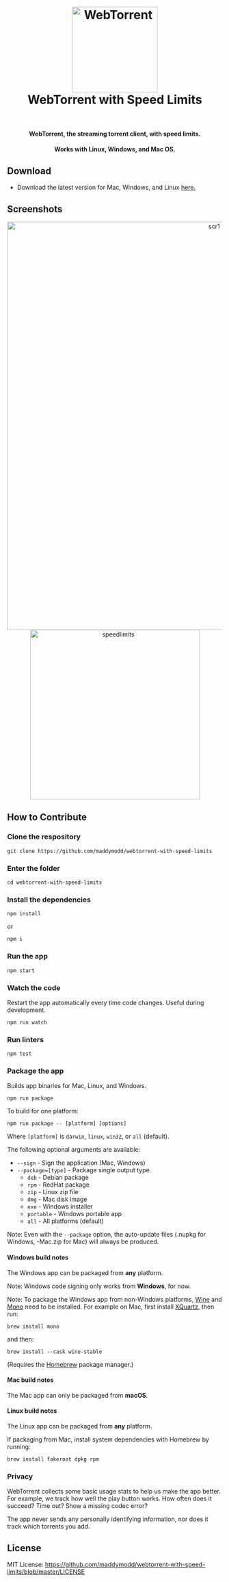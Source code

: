 <h1 align="center">
  <br>
  <a href="https://webtorrent.io">
    <img src="https://webtorrent.io/img/WebTorrent.png" alt="WebTorrent" width="200">
  </a>
  <br>
  WebTorrent with Speed Limits
  <br>
  <br>
</h1>

<h4 align="center">WebTorrent, the streaming torrent client, with speed limits.</h4>

<h4 align="center">Works with Linux, Windows, and Mac OS.</h4>

## Download

- Download the latest version for Mac, Windows, and Linux [here.](https://github.com/maddymodd/webtorrent-with-speed-limits/releases)

## Screenshots

<p align="center">
  <img width="953" alt="scr1" src="https://user-images.githubusercontent.com/121954045/211557899-c72be231-d691-42cb-a71e-bbb2bd6a989d.png" align="center">
  <img width="396" alt="speedlimits" src="https://user-images.githubusercontent.com/121954045/211557989-910671dd-360c-4951-b3aa-286e031f98e6.png" align="center">
</p>

## How to Contribute

### Clone the respository

```
git clone https://github.com/maddymodd/webtorrent-with-speed-limits
```
### Enter the folder

```
cd webtorrent-with-speed-limits
```

### Install the dependencies
```
npm install
```
or

```
npm i
```

### Run the app

```
npm start
```

### Watch the code

Restart the app automatically every time code changes. Useful during development.

```
npm run watch
```

### Run linters

```
npm test
```

### Package the app

Builds app binaries for Mac, Linux, and Windows.

```
npm run package
```

To build for one platform:

```
npm run package -- [platform] [options]
```

Where `[platform]` is `darwin`, `linux`, `win32`, or `all` (default).

The following optional arguments are available:

- `--sign` - Sign the application (Mac, Windows)
- `--package=[type]` - Package single output type.
   - `deb` - Debian package
   - `rpm` - RedHat package
   - `zip` - Linux zip file
   - `dmg` - Mac disk image
   - `exe` - Windows installer
   - `portable` - Windows portable app
   - `all` - All platforms (default)

Note: Even with the `--package` option, the auto-update files (.nupkg for Windows,
-Mac.zip for Mac) will always be produced.

#### Windows build notes

The Windows app can be packaged from **any** platform.

Note: Windows code signing only works from **Windows**, for now.

Note: To package the Windows app from non-Windows platforms,
[Wine](https://www.winehq.org/) and [Mono](https://www.mono-project.com/) need
to be installed. For example on Mac, first install
[XQuartz](http://www.xquartz.org/), then run:

```
brew install mono
```

and then:

```
brew install --cask wine-stable
```

(Requires the [Homebrew](http://brew.sh/) package manager.)

#### Mac build notes

The Mac app can only be packaged from **macOS**.

#### Linux build notes

The Linux app can be packaged from **any** platform.

If packaging from Mac, install system dependencies with Homebrew by running:

```
brew install fakeroot dpkg rpm
```

### Privacy

WebTorrent collects some basic usage stats to help us make the app better.
For example, we track how well the play button works. How often does it succeed?
Time out? Show a missing codec error?

The app never sends any personally identifying information, nor does it track which
torrents you add.

## License

MIT License: https://github.com/maddymodd/webtorrent-with-speed-limits/blob/master/LICENSE
